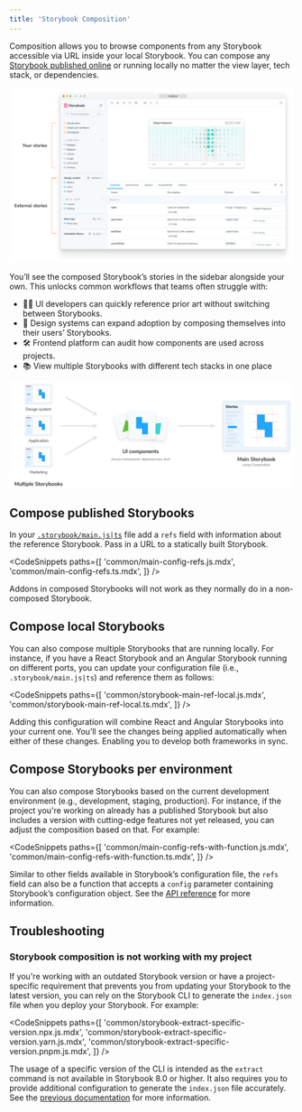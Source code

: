 ```yaml
---
title: 'Storybook Composition'
---
```


Composition allows you to browse components from any Storybook accessible via URL inside your local Storybook. You can compose any [Storybook published online](./publish-storybook.md) or running locally no matter the view layer, tech stack, or dependencies.

![Storybook reference external](./reference-external-storybooks-composition.png)

You’ll see the composed Storybook’s stories in the sidebar alongside your own. This unlocks common workflows that teams often struggle with:

- 👩‍💻 UI developers can quickly reference prior art without switching between Storybooks.
- 🎨 Design systems can expand adoption by composing themselves into their users’ Storybooks.
- 🛠 Frontend platform can audit how components are used across projects.
- 📚 View multiple Storybooks with different tech stacks in one place

![Storybook composition](./combine-storybooks.png)

## Compose published Storybooks

In your [`.storybook/main.js|ts`](../configure/index.md#configure-story-rendering) file add a `refs` field with information about the reference Storybook. Pass in a URL to a statically built Storybook.

<!-- prettier-ignore-start -->

<CodeSnippets
  paths={[
    'common/main-config-refs.js.mdx',
    'common/main-config-refs.ts.mdx',
  ]}
/>

<!-- prettier-ignore-end -->

<Callout variant="warning">

Addons in composed Storybooks will not work as they normally do in a non-composed Storybook.

</Callout>

## Compose local Storybooks

You can also compose multiple Storybooks that are running locally. For instance, if you have a React Storybook and an Angular Storybook running on different ports, you can update your configuration file (i.e., `.storybook/main.js|ts`) and reference them as follows:

<!-- prettier-ignore-start -->

<CodeSnippets
  paths={[
    'common/storybook-main-ref-local.js.mdx',
    'common/storybook-main-ref-local.ts.mdx',
  ]}
/>

<!-- prettier-ignore-end -->

Adding this configuration will combine React and Angular Storybooks into your current one. You’ll see the changes being applied automatically when either of these changes. Enabling you to develop both frameworks in sync.

## Compose Storybooks per environment

You can also compose Storybooks based on the current development environment (e.g., development, staging, production). For instance, if the project you're working on already has a published Storybook but also includes a version with cutting-edge features not yet released, you can adjust the composition based on that. For example:

<!-- prettier-ignore-start -->

<CodeSnippets
  paths={[
    'common/main-config-refs-with-function.js.mdx',
    'common/main-config-refs-with-function.ts.mdx',
  ]}
/>

<!-- prettier-ignore-end -->

<Callout variant="info" icon="💡">

Similar to other fields available in Storybook’s configuration file, the `refs` field can also be a function that accepts a `config` parameter containing Storybook’s configuration object. See the [API reference](../api/main-config-refs.md) for more information.

</Callout>

## Troubleshooting

### Storybook composition is not working with my project

If you're working with an outdated Storybook version or have a project-specific requirement that prevents you from updating your Storybook to the latest version, you can rely on the Storybook CLI to generate the `index.json` file when you deploy your Storybook. For example:

<!-- prettier-ignore-start -->

<CodeSnippets
  paths={[
    'common/storybook-extract-specific-version.npx.js.mdx',
    'common/storybook-extract-specific-version.yarn.js.mdx',
    'common/storybook-extract-specific-version.pnpm.js.mdx',
  ]}
/>

<!-- prettier-ignore-end -->

<Callout variant="info">

The usage of a specific version of the CLI is intended as the `extract` command is not available in Storybook 8.0 or higher. It also requires you to provide additional configuration to generate the `index.json` file accurately. See the [previous documentation](../../../release-7-5/docs/sharing/storybook-composition.md) for more information.

</Callout>
